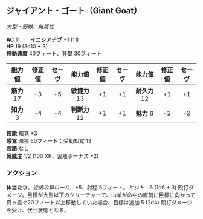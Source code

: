 ## ジャイアント・ゴート（Giant Goat）
*大型・野獣、無属性*

**AC** 11　　**イニシアチブ** +1 (11)  
**HP** 19 (3d10 + 3)  
**移動速度** 40フィート、登攀 30フィート

| 能力値 | 修正値 | セーヴ | 能力値 | 修正値 | セーヴ | 能力値 | 修正値 | セーヴ |
|:---:|:---:|:---:|:---:|:---:|:---:|:---:|:---:|:---:|
| **筋力** 17 | +3 | +5 | **敏捷力** 13 | +1 | +1 | **耐久力** 12 | +1 | +1 |
| **知力** 3 | -4 | -4 | **判断力** 12 | +1 | +1 | **魅力** 6 | -2 | -2 |

**技能** 知覚 +3  
**感覚** 暗視 60フィート；受動知覚 13  
**言語** なし  
**脅威度** 1/2 (100 XP、習熟ボーナス +2)

### アクション
**体当たり**。*近接攻撃ロール*：+5、射程 5フィート。*ヒット*：6 (1d6 + 3) 殴打ダメージ。目標が大型以下のクリーチャーで、山羊が命中の直前に目標に向かって真っ直ぐ20フィート以上移動していた場合、目標は追加 5 (2d4) 殴打ダメージを受け、伏せ状態となる。